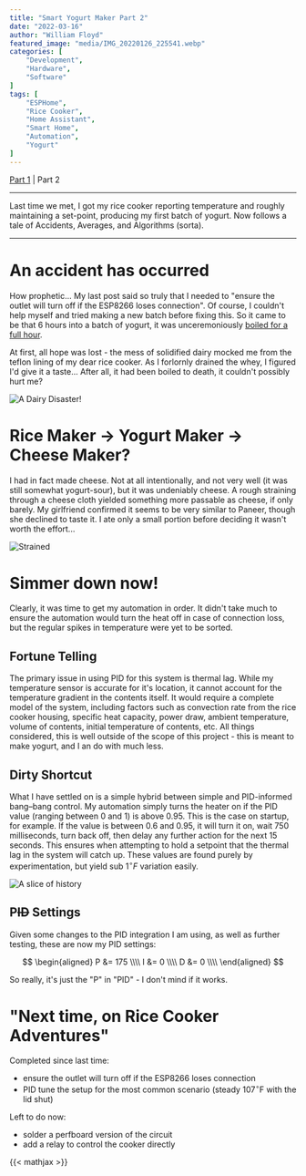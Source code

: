 ```yaml
---
title: "Smart Yogurt Maker Part 2"
date: "2022-03-16"
author: "William Floyd"
featured_image: "media/IMG_20220126_225541.webp"
categories: [
    "Development",
    "Hardware",
    "Software"
]
tags: [
    "ESPHome",
    "Rice Cooker",
    "Home Assistant",
    "Smart Home",
    "Automation",
    "Yogurt"
]
---
```


[Part 1](../smart-yogurt-maker-part-01) | Part 2

***

Last time we met, I got my rice cooker reporting temperature and roughly maintaining a set-point, producing my first batch of yogurt.
Now follows a tale of Accidents, Averages, and Algorithms (sorta).

***

# An accident has occurred

How prophetic...
My last post said so truly that I needed to "ensure the outlet will turn off if the ESP8266 loses connection".
Of course, I couldn't help myself and tried making a new batch before fixing this.
So it came to be that 6 hours into a batch of yogurt, it was unceremoniously [boiled for a full hour](media/Screenshot%20from%202022-01-27%2012-20-17.webp).

At first, all hope was lost - the mess of solidified dairy mocked me from the teflon lining of my dear rice cooker.
As I forlornly drained the whey, I figured I'd give it a taste...
After all, it had been boiled to death, it couldn't possibly hurt me?

![A Dairy Disaster!](media/IMG_20220126_231746.webp)

# Rice Maker $\rightarrow$ Yogurt Maker $\rightarrow$ Cheese Maker?

I had in fact made cheese.
Not at all intentionally, and not very well (it was still somewhat yogurt-sour), but it was undeniably cheese.
A rough straining through a cheese cloth yielded something more passable as cheese, if only barely.
My girlfriend confirmed it seems to be very similar to Paneer, though she declined to taste it.
I ate only a small portion before deciding it wasn't worth the effort...

![Strained](media/IMG_20220127_013502.webp)

# Simmer down now!

Clearly, it was time to get my automation in order.
It didn't take much to ensure the automation would turn the heat off in case of connection loss, but the regular spikes in temperature were yet to be sorted.

## Fortune Telling

The primary issue in using PID for this system is thermal lag.
While my temperature sensor is accurate for it's location, it cannot account for the temperature gradient in the contents itself.
It would require a complete model of the system, including factors such as convection rate from the rice cooker housing, specific heat capacity, power draw, ambient temperature, volume of contents, initial temperature of contents, etc.
All things considered, this is well outside of the scope of this project - this is meant to make yogurt, and I an do with much less.

## Dirty Shortcut

What I have settled on is a simple hybrid between simple and PID-informed bang–bang control.
My automation simply turns the heater on if the PID value (ranging between 0 and 1) is above 0.95.
This is the case on startup, for example.
If the value is between 0.6 and 0.95, it will turn it on, wait 750 milliseconds, turn back off, then delay any further action for the next 15 seconds.
This ensures when attempting to hold a setpoint that the thermal lag in the system will catch up.
These values are found purely by experimentation, but yield sub $1^\circ F$ variation easily.

![A slice of history](media/Screenshot%20from%202022-03-17%2002-11-39.webp)

## P~~ID~~ Settings

Given some changes to the PID integration I am using, as well as further testing, these are now my PID settings:

$$
\begin{aligned}
P &= 175 \\\\
I &= 0 \\\\
D &= 0 \\\\
\end{aligned}
$$

So really, it's just the "P" in "PID" - I don't mind if it works.

# "Next time, on Rice Cooker Adventures"

Completed since last time:
* ensure the outlet will turn off if the ESP8266 loses connection
* PID tune the setup for the most common scenario (steady $107^\circ \text{F}$ with the lid shut)

Left to do now:
* solder a perfboard version of the circuit
* add a relay to control the cooker directly

{{< mathjax >}}